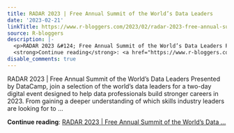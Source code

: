 ```yaml
---
title: RADAR 2023 | Free Annual Summit of the World’s Data Leaders
date: '2023-02-21'
linkTitle: https://www.r-bloggers.com/2023/02/radar-2023-free-annual-summit-of-the-worlds-data-leaders/
source: R-bloggers
description: |-
  <p>RADAR 2023 &#124; Free Annual Summit of the World’s Data Leaders Presented by DataCamp, join a selection of the world’s data leaders for a two-day digital event designed to help data professionals build stronger careers in 2023. From gaining a deeper understanding of which skills industry leaders are looking for to ...</p>
  <strong>Continue reading</strong>: <a href="https://www.r-bloggers.com/2023/02/radar-2023-free-annual-summit-of-the-worlds-data-leaders/">RADAR 2023 | Free Annual Summit of the World’s Data ...
disable_comments: true
---
```

<p>RADAR 2023 &#124; Free Annual Summit of the World’s Data Leaders Presented by DataCamp, join a selection of the world’s data leaders for a two-day digital event designed to help data professionals build stronger careers in 2023. From gaining a deeper understanding of which skills industry leaders are looking for to ...</p>
<strong>Continue reading</strong>: <a href="https://www.r-bloggers.com/2023/02/radar-2023-free-annual-summit-of-the-worlds-data-leaders/">RADAR 2023 | Free Annual Summit of the World’s Data ...